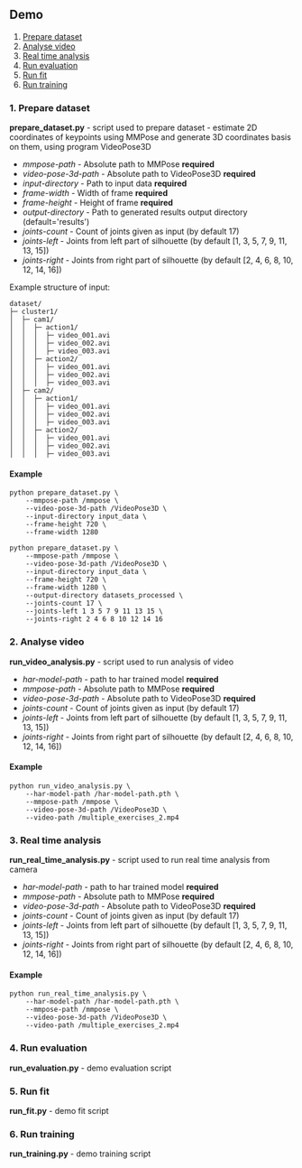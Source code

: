 ## Demo

1. [Prepare dataset](#1-prepare-dataset)
2. [Analyse video](#2-analyse-video)
3. [Real time analysis](#3-real-time-analysis)
4. [Run evaluation](#4-run-evaluation)
5. [Run fit](#5-run-fit)
6. [Run training](#3-run-training)


### 1. Prepare dataset

**prepare_dataset.py** - script used to prepare dataset - estimate 2D coordinates of keypoints using MMPose and generate 3D coordinates basis on them, using program VideoPose3D

- *mmpose-path* - Absolute path to MMPose **required**
- *video-pose-3d-path* - Absolute path to VideoPose3D **required**
- *input-directory* - Path to input data **required**
- *frame-width* - Width of frame **required**
- *frame-height* - Height of frame **required**
- *output-directory* - Path to generated results output directory (default='results')
- *joints-count* - Count of joints given as input (by default 17)
- *joints-left* - Joints from left part of silhouette (by default [1, 3, 5, 7, 9, 11, 13, 15])
- *joints-right* - Joints from right part of silhouette (by default [2, 4, 6, 8, 10, 12, 14, 16])

Example structure of input:
```
dataset/
├─ cluster1/
│  ├─ cam1/
│  │  ├─ action1/
│  │  │  ├─ video_001.avi
│  │  │  ├─ video_002.avi
│  │  │  ├─ video_003.avi
│  │  ├─ action2/
│  │  │  ├─ video_001.avi
│  │  │  ├─ video_002.avi
│  │  │  ├─ video_003.avi
│  ├─ cam2/
│  │  ├─ action1/
│  │  │  ├─ video_001.avi
│  │  │  ├─ video_002.avi
│  │  │  ├─ video_003.avi
│  │  ├─ action2/
│  │  │  ├─ video_001.avi
│  │  │  ├─ video_002.avi
│  │  │  ├─ video_003.avi
```

#### Example

```
python prepare_dataset.py \
    --mmpose-path /mmpose \
    --video-pose-3d-path /VideoPose3D \
    --input-directory input_data \
    --frame-height 720 \
    --frame-width 1280

python prepare_dataset.py \
    --mmpose-path /mmpose \
    --video-pose-3d-path /VideoPose3D \
    --input-directory input_data \
    --frame-height 720 \
    --frame-width 1280 \
    --output-directory datasets_processed \
    --joints-count 17 \
    --joints-left 1 3 5 7 9 11 13 15 \
    --joints-right 2 4 6 8 10 12 14 16
```


### 2. Analyse video

**run_video_analysis.py** - script used to run analysis of video

- *har-model-path* - path to har trained model **required** 
- *mmpose-path* - Absolute path to MMPose **required**
- *video-pose-3d-path* - Absolute path to VideoPose3D **required**
- *joints-count* - Count of joints given as input (by default 17)
- *joints-left* - Joints from left part of silhouette (by default [1, 3, 5, 7, 9, 11, 13, 15])
- *joints-right* - Joints from right part of silhouette (by default [2, 4, 6, 8, 10, 12, 14, 16])


#### Example

```
python run_video_analysis.py \
    --har-model-path /har-model-path.pth \
    --mmpose-path /mmpose \
    --video-pose-3d-path /VideoPose3D \
    --video-path /multiple_exercises_2.mp4
```

### 3. Real time analysis

**run_real_time_analysis.py** - script used to run real time analysis from camera

- *har-model-path* - path to har trained model **required** 
- *mmpose-path* - Absolute path to MMPose **required**
- *video-pose-3d-path* - Absolute path to VideoPose3D **required**
- *joints-count* - Count of joints given as input (by default 17)
- *joints-left* - Joints from left part of silhouette (by default [1, 3, 5, 7, 9, 11, 13, 15])
- *joints-right* - Joints from right part of silhouette (by default [2, 4, 6, 8, 10, 12, 14, 16])


#### Example

```
python run_real_time_analysis.py \
    --har-model-path /har-model-path.pth \
    --mmpose-path /mmpose \
    --video-pose-3d-path /VideoPose3D \
    --video-path /multiple_exercises_2.mp4
```

### 4. Run evaluation

**run_evaluation.py** - demo evaluation script


### 5. Run fit

**run_fit.py** - demo fit script


### 6. Run training

**run_training.py** - demo training script
